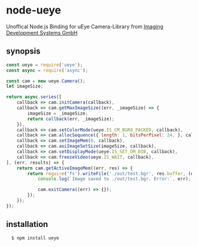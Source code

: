 node-ueye
=========
Unoffical Node.js Binding for uEye Camera-Library from [Imaging Development Systems GmbH](https://de.ids-imaging.com/home.html)

synopsis
--------

``` js
const ueye = require('ueye');
const async = require('async');

const cam = new ueye.Camera();
let imageSize;

return async.series([
    callback => cam.initCamera(callback),
    callback => cam.getMaxImageSize((err, _imageSize) => {
        imageSize = _imageSize;
        return callback(err, _imageSize);
    }),
    callback => cam.setColorMode(ueye.IS_CM_BGR8_PACKED, callback),
    callback => cam.allocSequence({ length: 1, bitsPerPixel: 24, }, callback),
    callback => cam.setImageMem(0, callback),
    callback => cam.aoiImageSetSize(imageSize, callback),
    callback => cam.setDisplayMode(ueye.IS_SET_DM_DIB, callback),
    callback => cam.freezeVideo(ueye.IS_WAIT, callback),
], (err, results) => {
    return cam.getActiveImageMem((err, res) => {
        return require('fs').writeFile('./out/test.bgr', res.buffer, (err) => {
            console.log(`Image saved to ./out/test.bgr. Error:`, err);

            cam.exitCamera((err) => {});
        });
    });
});
```

installation
------------

``` bash
  $ npm install ueye
```
